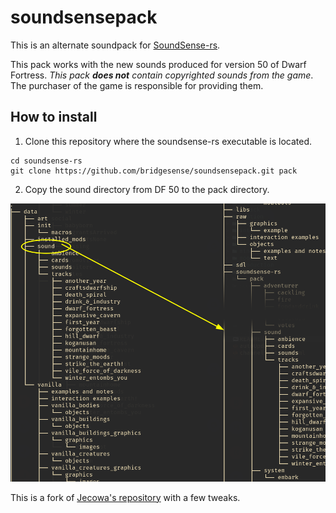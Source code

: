 # soundsensepack
This is an alternate soundpack for [SoundSense-rs](https://github.com/prixt/soundsense-rs).

This pack works with the new sounds produced for version 50 of
Dwarf Fortress. *This pack **does not** contain copyrighted sounds 
from the game*. The purchaser of the game is responsible for providing them.

## How to install
1. Clone this repository where the soundsense-rs executable is located.

```
cd soundsense-rs
git clone https://github.com/bridgesense/soundsensepack.git pack
```

2. Copy the sound directory from DF 50 to the pack directory.

![copy the sound directory over to this soundpack](https://github.com/bridgesense/soundsensepack/blob/master/replace-sound-directory.png?raw=true)

This is a fork of [Jecowa's repository](https://github.com/jecowa) with a few tweaks.
